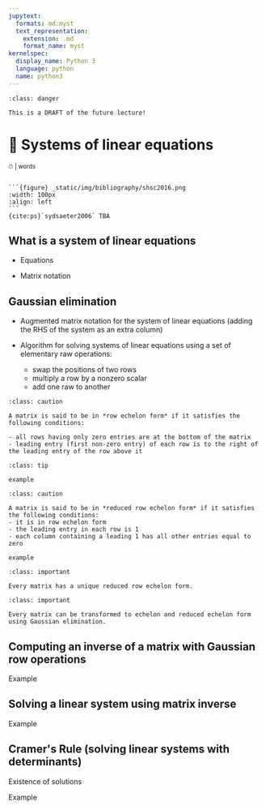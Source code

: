 ```yaml
---
jupytext:
  formats: md:myst
  text_representation:
    extension: .md
    format_name: myst
kernelspec:
  display_name: Python 3
  language: python
  name: python3
---
```


```{admonition} DRAFT
:class: danger

This is a DRAFT of the future lecture!
```

# 📖 Systems of linear equations

<small>⏱ <span class="eta"></span> | <span class="words"></span> words</small>

````{dropdown} Sources and reading guide

```{figure} _static/img/bibliography/shsc2016.png
:width: 100px
:align: left
```
{cite:ps}`sydsaeter2006` TBA

````

## What is a system of linear equations

- Equations

- Matrix notation


## Gaussian elimination

- Augmented matrix notation for the system of linear equations (adding the RHS of the system as an extra column)

- Algorithm for solving systems of linear equations using a set of elementary raw operations:
  - swap the positions of two rows
  - multiply a row by a nonzero scalar
  - add one raw to another

```{admonition} Definition
:class: caution

A matrix is said to be in *row echelon form* if it satisfies the following conditions:

- all rows having only zero entries are at the bottom of the matrix
- leading entry (first non-zero entry) of each row is to the right of the leading entry of the row above it

```

```{admonition} Example
:class: tip

example
```

```{admonition} Definition
:class: caution

A matrix is said to be in *reduced row echelon form* if it satisfies the following conditions:
- it is in row echelon form
- the leading entry in each row is 1
- each column containing a leading 1 has all other entries equal to zero

```

```{admonition} Example
example
```

```{admonition} Fact
:class: important

Every matrix has a unique reduced row echelon form.
```

```{admonition} Fact
:class: important

Every matrix can be transformed to echelon and reduced echelon form using Gaussian elimination.
```



## Computing an inverse of a matrix with Gaussian row operations

Example

## Solving a linear system using matrix inverse

Example

## Cramer's Rule (solving linear systems with determinants)

Existence of solutions

Example

